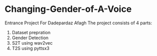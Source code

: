 # Changing-Gender-of-A-Voice
Entrance Project For Dadepardaz Afagh
The project consists of 4 parts:
1. Dataset prepration 
2. Gender Detection
3. S2T using wav2vec
4. T2S using pyttsx3
